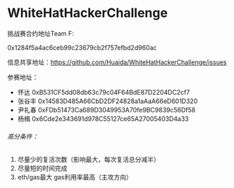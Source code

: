 # WhiteHatHackerChallenge

挑战赛合约地址Team F:  

0x1284f5a4ac6ceb99c23679cb2f757efbd2d960ac

信息共享地址：https://github.com/Huaida/WhiteHatHackerChallenge/issues

  参赛地址：
  
  + 怀达
  0xB531CF5dd08db63c79c04F64BdE87D2204DC2cf7
  + 张谷丰 
  0x14583D485A66CbD2DF24828a1aAaA66eD601D320
  + 尹礼春 
  0xFDb51473Ca689D3049953A70fe9BC9839c56Df58
  + 杨楫 
  0x6Cde2e343691d978C55127ce65A27005403D4a33

###### 高分条件：
1. 尽量少的复活次数（影响最大，每次复活总分减半）
2. 尽量短的时间完成 
3. eth/gas最大 gas利用率最高（主攻方向）
